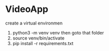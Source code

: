 # VideoApp

create  a virtual environmen 

1. python3 -m venv venv then goto that folder
2. source venv/bin/activate
3. pip install -r requirements.txt

